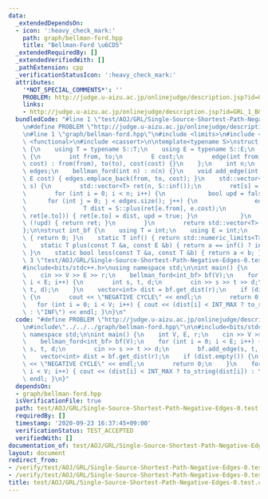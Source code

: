 ```yaml
---
data:
  _extendedDependsOn:
  - icon: ':heavy_check_mark:'
    path: graph/bellman-ford.hpp
    title: "Bellman-Ford \u6CD5"
  _extendedRequiredBy: []
  _extendedVerifiedWith: []
  _pathExtension: cpp
  _verificationStatusIcon: ':heavy_check_mark:'
  attributes:
    '*NOT_SPECIAL_COMMENTS*': ''
    PROBLEM: http://judge.u-aizu.ac.jp/onlinejudge/description.jsp?id=GRL_1_B&lang=ja
    links:
    - http://judge.u-aizu.ac.jp/onlinejudge/description.jsp?id=GRL_1_B&lang=ja
  bundledCode: "#line 1 \"test/AOJ/GRL/Single-Source-Shortest-Path-Negative-Edges-0.test.cpp\"\
    \n#define PROBLEM \"http://judge.u-aizu.ac.jp/onlinejudge/description.jsp?id=GRL_1_B&lang=ja\"\
    \n#line 1 \"graph/bellman-ford.hpp\"\n#include <limits>\n#include <vector>\n#include\
    \ <functional>\n#include <cassert>\n\ntemplate<typename S>\nstruct bellman_ford\
    \ {\n    using T = typename S::T;\n    using E = typename S::E;\n    struct edge\
    \ {\n        int from, to;\n        E cost;\n        edge(int from, int to, E\
    \ cost) : from(from), to(to), cost(cost) {}\n    };\n    int n;\n    std::vector<edge>\
    \ edges;\n    bellman_ford(int n) : n(n) {}\n    void add_edge(int from, int to,\
    \ E cost) { edges.emplace_back(from, to, cost); }\n    std::vector<T> get_dist(int\
    \ s) {\n        std::vector<T> ret(n, S::inf());\n        ret[s] = S::zero();\n\
    \        for (int i = 0; i < n; i++) {\n            bool upd = false;\n      \
    \      for (int j = 0; j < edges.size(); j++) {\n                edge e = edges[j];\n\
    \                T dist = S::plus(ret[e.from], e.cost);\n                if (S::less(dist,\
    \ ret[e.to])) { ret[e.to] = dist, upd = true; }\n            }\n            if\
    \ (!upd) { return ret; }\n        }\n        return std::vector<T>();\n    }\n\
    };\n\nstruct int_bf {\n    using T = int;\n    using E = int;\n    static T zero()\
    \ { return 0; }\n    static T inf() { return std::numeric_limits<T>::max(); }\n\
    \    static T plus(const T &a, const E &b) { return a == inf() ? inf() : a + b;\
    \ }\n    static bool less(const T &a, const T &b) { return a < b; }\n};\n#line\
    \ 3 \"test/AOJ/GRL/Single-Source-Shortest-Path-Negative-Edges-0.test.cpp\"\n\n\
    #include<bits/stdc++.h>\nusing namespace std;\n\nint main() {\n    int V, E, r;\n\
    \    cin >> V >> E >> r;\n    bellman_ford<int_bf> bf(V);\n    for (int i = 0;\
    \ i < E; i++) {\n        int s, t, d;\n        cin >> s >> t >> d;\n        bf.add_edge(s,\
    \ t, d);\n    }\n    vector<int> dist = bf.get_dist(r);\n    if (dist.empty())\
    \ {\n        cout << \"NEGATIVE CYCLE\" << endl;\n        return 0;\n    }\n \
    \   for (int i = 0; i < V; i++) { cout << (dist[i] < INT_MAX ? to_string(dist[i])\
    \ : \"INF\") << endl; }\n}\n"
  code: "#define PROBLEM \"http://judge.u-aizu.ac.jp/onlinejudge/description.jsp?id=GRL_1_B&lang=ja\"\
    \n#include\"../../../graph/bellman-ford.hpp\"\n\n#include<bits/stdc++.h>\nusing\
    \ namespace std;\n\nint main() {\n    int V, E, r;\n    cin >> V >> E >> r;\n\
    \    bellman_ford<int_bf> bf(V);\n    for (int i = 0; i < E; i++) {\n        int\
    \ s, t, d;\n        cin >> s >> t >> d;\n        bf.add_edge(s, t, d);\n    }\n\
    \    vector<int> dist = bf.get_dist(r);\n    if (dist.empty()) {\n        cout\
    \ << \"NEGATIVE CYCLE\" << endl;\n        return 0;\n    }\n    for (int i = 0;\
    \ i < V; i++) { cout << (dist[i] < INT_MAX ? to_string(dist[i]) : \"INF\") <<\
    \ endl; }\n}"
  dependsOn:
  - graph/bellman-ford.hpp
  isVerificationFile: true
  path: test/AOJ/GRL/Single-Source-Shortest-Path-Negative-Edges-0.test.cpp
  requiredBy: []
  timestamp: '2020-09-23 16:37:45+09:00'
  verificationStatus: TEST_ACCEPTED
  verifiedWith: []
documentation_of: test/AOJ/GRL/Single-Source-Shortest-Path-Negative-Edges-0.test.cpp
layout: document
redirect_from:
- /verify/test/AOJ/GRL/Single-Source-Shortest-Path-Negative-Edges-0.test.cpp
- /verify/test/AOJ/GRL/Single-Source-Shortest-Path-Negative-Edges-0.test.cpp.html
title: test/AOJ/GRL/Single-Source-Shortest-Path-Negative-Edges-0.test.cpp
---
```

